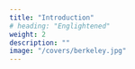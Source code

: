 ```yaml
---
title: "Introduction"
# heading: "Englightened"
weight: 2
description: ""
image: "/covers/berkeley.jpg"
---
```


